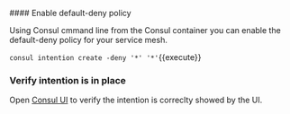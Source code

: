 #### Enable default-deny policy

Using Consul cmmand line from the Consul container you can enable the default-deny policy for your service mesh.

`consul intention create -deny '*' '*'`{{execute}}

### Verify intention is in place

Open [Consul UI](https://[[HOST_SUBDOMAIN]]-80-[[KATACODA_HOST]].environments.katacoda.com/ui/minidc/intentions) to verify the intention is correclty showed by the UI.
